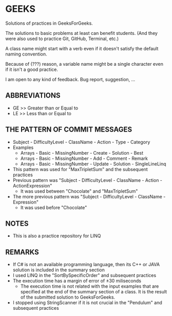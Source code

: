 # GEEKS
Solutions of practices in GeeksForGeeks.

The solutions to basic problems at least can benefit students. 
  (And they were also used to practice Git, GitHub, Terminal, etc.) 

A class name might start with a verb even if it doesn't satisfy the default naming convention. 

Because of (???) reason, a variable name might be a single character even if it isn't a good practice.  

I am open to any kind of feedback. Bug report, suggestion, ...

## ABBREVIATIONS
* GE >> Greater than or Equal to
* LE >> Less than or Equal to
 
## THE PATTERN OF COMMIT MESSAGES
* Subject - DifficultyLevel - ClassName - Action - Type - Category 
* Examples
  * Arrays - Basic - MissingNumber - Create - Solution - Best
  * Arrays - Basic - MissingNumber - Add - Comment - Remark
  * Arrays - Basic - MissingNumber - Update - Solution - SingleLineLinq
* This pattern was used for "MaxTripletSum" and the subsequent practices
* Previous pattern was "Subject - DifficultyLevel - ClassName - Action - ActionExpression"
  * It was used between "Chocolate" and "MaxTripletSum"
* The more previous pattern was "Subject - DifficultyLevel - ClassName - Expression"
  * It was used before "Chocolate"
## NOTES
* This is also a practice repository for LINQ

## REMARKS
* If C# is not an available programming language, then its C++ or JAVA solution is included in the summary section
* I used LINQ in the "SortBySpecificOrder" and subsequent practices
* The execution time has a margin of error of &#0177;30 miliseconds
  * The execution time is not related with the input examples that are specified at the end of the summary section of a class. It is the result of the submitted solution to GeeksForGeeks. 
* I stopped using StringScanner if it is not crucial in the "Pendulum" and subsequent practices
